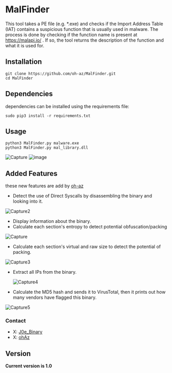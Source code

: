 # MalFinder
This tool takes a PE file (e.g. *.exe) and checks if the Import Address Table (IAT) contains a suspicious function that is usually used in malware.
The process is done by checking if the function name is present at https://malapi.io/ . If so, the tool returns the description of the function and what it is used for.

## Installation

```
git clone https://github.com/oh-az/MalFinder.git
cd MalFinder
```
## Dependencies

dependencies can be installed using the requirements file:
```
sudo pip3 install -r requirements.txt
```

## Usage
```
python3 MalFinder.py malware.exe
python3 MalFinder.py mal_library.dll
```
![Capture](https://github.com/oh-az/MalFinder/assets/74332587/742bd180-c5d0-41bb-8778-00af44777a9e)
![image](https://github.com/J0eBinary/MalFinder/assets/55762160/a9b48eec-e663-433f-8629-57b9a31ba595)


## Added Features
these new features are add by [oh-az](https://github.com/oh-az)
*	Detect the use of Direct Syscalls by disassembling the binary and looking into it.
  
![Capture2](https://github.com/oh-az/MalFinder/assets/74332587/b4fc4c4b-e56d-48ff-a8c8-05702f0f7436)

*	Display information about the binary.
*	Calculate each section's entropy to detect potential obfuscation/packing
  
![Capture](https://github.com/oh-az/MalFinder/assets/74332587/742bd180-c5d0-41bb-8778-00af44777a9e)

*	Calculate each section's virtual and raw size to detect the potential of packing.
  
![Capture3](https://github.com/oh-az/MalFinder/assets/74332587/e188ed1b-d404-43c2-9c92-fec73090d9a1)

*	Extract all IPs from the binary.

    ![Capture4](https://github.com/oh-az/MalFinder/assets/74332587/ba513795-9b86-46d3-a5e5-eee10b0d951c)

*	Calculate the MD5 hash and sends it to VirusTotal, then it prints out how many vendors have flagged this binary.
  
![Capture5](https://github.com/oh-az/MalFinder/assets/74332587/26e03b69-9872-4d2e-9939-1402a6213a43)




### Contact 
* X: [J0e_Binary](https://twitter.com/j0e_Binary)
* X: [ohAz](https://twitter.com/AzizWho)

## Version
**Current version is 1.0**
